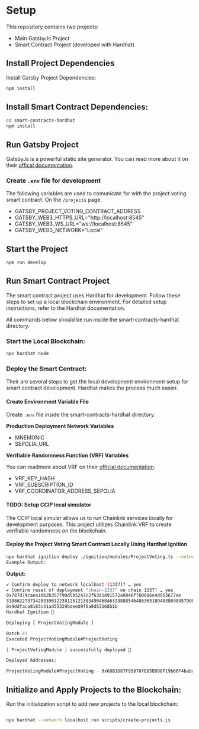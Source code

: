# Setup

This repository contains two projects:

- Main GatsbyJs Project
- Smart Contract Project (developed with Hardhat)

## Install Project Dependencies

Install Gatsby Project Dependencies:

```bash
npm install
```

## Install Smart Contract Dependencies:

```bash
cd smart-contracts-hardhat
npm install
```

## Run Gatsby Project

GatsbyJs is a powerful static site generator. You can read more about it on their [offical documentation](https://www.gatsbyjs.com/docs).

### Create `.env` file for development

The following variables are used to comunicate for with the project voting smart contract. On the `/projects` page.

- GATSBY_PROJECT_VOTING_CONTRACT_ADDRESS
- GATSBY_WEB3_HTTPS_URL="http://localhost:8545"
- GATSBY_WEB3_WS_URL="ws://localhost:8545"
- GATSBY_WEB3_NETWORK="Local"

## Start the Project

```bash
npm run develop
```

## Run Smart Contract Project

The smart contract project uses Hardhat for development. Follow these steps to set up a local blockchain environment. For detailed setup instructions, refer to the Hardhat documentation.

All commands below should be run inside the smart-contracts-hardhat directory.

### Start the Local Blockchain:

```bash
npx hardhat node
```

### Deploy the Smart Contract:

Their are several steps to get the local development environment setup for smart contract development. Hardhat makes the process much easier.

#### Create Environment Variable File

Create `.env` file inside the smart-contracts-hardhat directory.

**Production Deployment Network Variables**

- MNEMONIC
- SEPOLIA_URL

**Verifiable Randomness Function (VRF) Variables**

You can readmore about VRF on their [official documentation](https://docs.chain.link/vrf).

- VRF_KEY_HASH
- VRF_SUBSCRIPTION_ID
- VRF_COORDINATOR_ADDRESS_SEPOLIA

#### TODO: Setup CCIP local simulator

The CCIP local simular allows us to run Chainlink services locally for development purposes. This project utilizes Chainlink VRF to create verifiable randomness on the blockchain.

#### Deploy the Project Voting Smart Contract Locally Using Hardhat Ignition

```bash
npx hardhat ignition deploy ./ignition/modules/ProjectVoting.ts --network localhost --reset
Example Output:
```

**Output:**

```bash
✔ Confirm deploy to network localhost (1337)? … yes
✔ Confirm reset of deployment "chain-1337" on chain 1337? … yes
0x787d74caea10b2b357790d5b5247c2f63d1d91572a9846f780606e4d953677ae
31086227373420339012238125121383490468463288885464863631894038698457908591621
0x9ddfaca8183c41ad55329bdeed9f6a8d53168b1b
Hardhat Ignition 🚀

Deploying [ ProjectVotingModule ]

Batch #1
Executed ProjectVotingModule#ProjectVoting

[ ProjectVotingModule ] successfully deployed 🚀

Deployed Addresses:

ProjectVotingModule#ProjectVoting - 0x68B1D87F95878fE05B998F19b66F4baba5De1aed
```

## Initialize and Apply Projects to the Blockchain:

Run the initialization script to add new projects to the local blockchain:

```bash

npx hardhat --network localhost run scripts/create-projects.js
```
